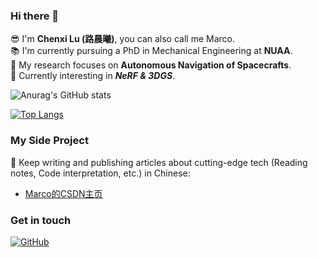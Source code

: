 ### Hi there 👋
😎 I'm **Chenxi Lu (路晨曦)**, you can also call me Marco.<br />
📚 I'm currently pursuing a PhD in Mechanical Engineering at **NUAA**.<br />
🔭 My research focuses on **Autonomous Navigation of Spacecrafts**.<br />
🎯 Currently interesting in __*NeRF & 3DGS*__.<br />

![Anurag's GitHub stats](https://github-readme-stats.vercel.app/api?username=lu-chenxi&show_icons=true&theme=catppuccin_latte)

[![Top Langs](https://github-readme-stats.vercel.app/api/top-langs/?username=lu-chenxi&layout=compact)](https://github.com/anuraghazra/github-readme-stats)

### My Side Project
🚀 Keep writing and publishing articles about cutting-edge tech (Reading notes, Code interpretation, etc.) in Chinese:<br />
 - [Marco的CSDN主页](https://blog.csdn.net/MARCOLU6?type=blog)

### Get in touch
[![GitHub](https://img.shields.io/badge/GitHub-grey?logo=github)](https://github.com/lu-chenxi)

 
